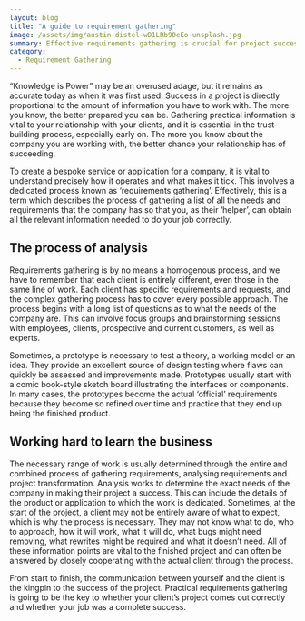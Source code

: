 ```yaml
---
layout: blog
title: "A guide to requirement gathering"
image: /assets/img/austin-distel-wD1LRb9OeEo-unsplash.jpg
summary: Effective requirements gathering is crucial for project success, involving thorough analysis and collaboration to understand client needs and expectations.
category:
  - Requirement Gathering
---
```

“Knowledge is Power” may be an overused adage, but it remains as accurate today as when it was first used. Success in a project is directly proportional to the amount of information you have to work with. The more you know, the better prepared you can be. Gathering practical information is vital to your relationship with your clients, and it is essential in the trust-building process, especially early on. The more you know about the company you are working with, the better chance your relationship has of succeeding.

To create a bespoke service or application for a company, it is vital to understand precisely how it operates and what makes it tick. This involves a dedicated process known as ‘requirements gathering’. Effectively, this is a term which describes the process of gathering a list of all the needs and requirements that the company has so that you, as their ‘helper’, can obtain all the relevant information needed to do your job correctly.
 
## The process of analysis
Requirements gathering is by no means a homogenous process, and we have to remember that each client is entirely different, even those in the same line of work. Each client has specific requirements and requests, and the complex gathering process has to cover every possible approach. The process begins with a long list of questions as to what the needs of the company are. This can involve focus groups and brainstorming sessions with employees, clients, prospective and current customers, as well as experts.

Sometimes, a prototype is necessary to test a theory, a working model or an idea. They provide an excellent source of design testing where flaws can quickly be assessed and improvements made. Prototypes usually start with a comic book-style sketch board illustrating the interfaces or components. In many cases, the prototypes become the actual ‘official’ requirements because they become so refined over time and practice that they end up being the finished product.
 

## Working hard to learn the business
The necessary range of work is usually determined through the entire and combined process of gathering requirements, analysing requirements and project transformation. Analysis works to determine the exact needs of the company in making their project a success. This can include the details of the product or application to which the work is dedicated. Sometimes, at the start of the project, a client may not be entirely aware of what to expect, which is why the process is necessary. They may not know what to do, who to approach, how it will work, what it will do, what bugs might need removing, what rewrites might be required and what it doesn’t need. All of these information points are vital to the finished project and can often be answered by closely cooperating with the actual client through the process.

From start to finish, the communication between yourself and the client is the kingpin to the success of the project. Practical requirements gathering is going to be the key to whether your client’s project comes out correctly and whether your job was a complete success.
